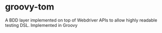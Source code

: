 groovy-tom
==========

A BDD layer implemented on top of Webdriver APIs to allow highly readable testing DSL. Implemented in Groovy